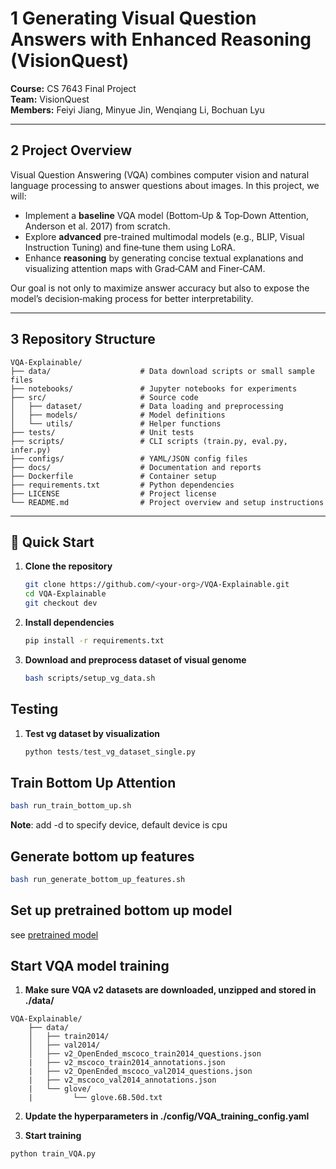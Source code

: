 # 1 Generating Visual Question Answers with Enhanced Reasoning (VisionQuest)

**Course:** CS 7643 Final Project  
**Team:** VisionQuest  
**Members:** Feiyi Jiang, Minyue Jin, Wenqiang Li, Bochuan Lyu

---

## 2 Project Overview

Visual Question Answering (VQA) combines computer vision and natural language processing to answer questions about images. In this project, we will:

- Implement a **baseline** VQA model (Bottom‑Up & Top‑Down Attention, Anderson et al. 2017) from scratch.  
- Explore **advanced** pre-trained multimodal models (e.g., BLIP, Visual Instruction Tuning) and fine‑tune them using LoRA.  
- Enhance **reasoning** by generating concise textual explanations and visualizing attention maps with Grad‑CAM and Finer‑CAM.  

Our goal is not only to maximize answer accuracy but also to expose the model’s decision‑making process for better interpretability.

---

## 3 Repository Structure

    VQA-Explainable/
    ├── data/                    # Data download scripts or small sample files
    ├── notebooks/               # Jupyter notebooks for experiments
    ├── src/                     # Source code
    │   ├── dataset/             # Data loading and preprocessing
    │   ├── models/              # Model definitions
    │   └── utils/               # Helper functions
    ├── tests/                   # Unit tests
    ├── scripts/                 # CLI scripts (train.py, eval.py, infer.py)
    ├── configs/                 # YAML/JSON config files
    ├── docs/                    # Documentation and reports
    ├── Dockerfile               # Container setup
    ├── requirements.txt         # Python dependencies
    ├── LICENSE                  # Project license
    └── README.md                # Project overview and setup instructions

---

## 🚀 Quick Start

1. **Clone the repository**  
   ```bash
   git clone https://github.com/<your-org>/VQA-Explainable.git
   cd VQA-Explainable
   git checkout dev

2. **Install dependencies**
    ```bash
    pip install -r requirements.txt
    ```
3. **Download and preprocess dataset of visual genome**
    ```bash
    bash scripts/setup_vg_data.sh
    ```

## Testing

1. **Test vg dataset by visualization**
    ```python
    python tests/test_vg_dataset_single.py
    ```

## Train Bottom Up Attention
```bash
bash run_train_bottom_up.sh
```
**Note**: add -d to specify device, default device is cpu

## Generate bottom up features
```bash
bash run_generate_bottom_up_features.sh
```

## Set up pretrained bottom up model
see [pretrained model](thirdparty/Faster-R-CNN-with-model-pretrained-on-Visual-Genome/README.md)

## Start VQA model training
1. **Make sure VQA v2 datasets are downloaded, unzipped and stored in ./data/**
```
VQA-Explainable/
    ├── data/
    │   ├── train2014/
    │   ├── val2014/
    │   ├── v2_OpenEnded_mscoco_train2014_questions.json
    |   ├── v2_mscoco_train2014_annotations.json
    |   ├── v2_OpenEnded_mscoco_val2014_questions.json
    |   ├── v2_mscoco_val2014_annotations.json
    |   └── glove/
    |         └── glove.6B.50d.txt
```
2. **Update the hyperparameters in ./config/VQA_training_config.yaml**

3. **Start training**
```python
python train_VQA.py
```

